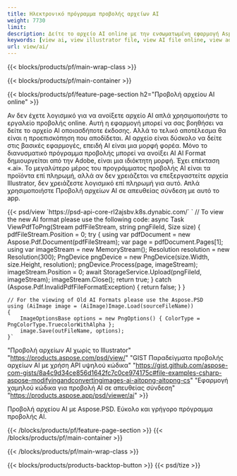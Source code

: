 ```yaml
---
title: Ηλεκτρονικό πρόγραμμα προβολής αρχείων AI
weight: 7730
limit: 
description: Δείτε το αρχείο AI online με την ενσωματωμένη εφαρμογή Aspose
keywords: [view ai, view illustrator file, view AI file online, view adobe illustrator, ai file preview, ai format view]
url: view/ai/
---
```


{{< blocks/products/pf/main-wrap-class >}}


{{< blocks/products/pf/main-container >}}

{{< blocks/products/pf/feature-page-section h2="Προβολή αρχείου AI online" >}}
<p>Αν δεν έχετε λογισμικό για να ανοίξετε αρχείο AI απλά χρησιμοποιήστε το εργαλείο προβολής online. Αυτή η εφαρμογή μπορεί να σας βοηθήσει να δείτε το αρχείο AI οποιασδήποτε έκδοσης. Αλλά το τελικό αποτέλεσμα θα είναι η προεπισκόπηση που αποδίδεται. AI αρχείο είναι δύσκολο να δείτε στις βασικές εφαρμογές, επειδή AI είναι μια μορφή φορέα. Μόνο το διανυσματικό πρόγραμμα προβολής μπορεί να ανοίξει AI AI Format δημιουργείται από την Adobe, είναι μια ιδιόκτητη μορφή. Έχει επέκταση «.ai». Το μεγαλύτερο μέρος του προγράμματος προβολής AI είναι τα προϊόντα επί πληρωμή, αλλά αν δεν χρειάζεται να επεξεργαστείτε αρχεία Illustrator, δεν χρειάζεστε λογισμικό επί πληρωμή για αυτό. Απλά χρησιμοποιήστε Προβολή αρχείων AI σε απευθείας σύνδεση με αυτό το app.</p>
{{< psd/view `https://psd-api-core-rl2ajsbv.k8s.dynabic.com/` 
`	// To view the new AI format please use the following code:
	async Task<bool> ViewPdfToPng(Stream pdfFileStream, string pngFileId, Size size)
	{
		pdfFileStream.Position = 0;
		try
		{
			using var pdfDocument = new Aspose.Pdf.Document(pdfFileStream);
			var page = pdfDocument.Pages[1];
			using var imageStream = new MemoryStream();
			Resolution resolution = new Resolution(300);
			PngDevice pngDevice = new PngDevice(size.Width, size.Height, resolution);
			pngDevice.Process(page, imageStream);
			imageStream.Position = 0;
			await StorageService.Upload(pngFileId, imageStream);
			imageStream.Close();
			return true;
		}
		catch (Aspose.Pdf.InvalidPdfFileFormatException)
		{
			return false;
		}
	}
	
	// For the viewing of Old AI Formats please use the Aspose.PSD
	using (AiImage image = (AiImage)Image.Load(sourceFileName))
	{
		ImageOptionsBase options = new PngOptions() { ColorType = PngColorType.TruecolorWithAlpha };
		image.Save(outFileName, options);
	}` 
"Προβολή αρχείων AI χωρίς το Illustrator" "https://products.aspose.com/psd/view/" 
"GIST Παραδείγματα προβολής αρχείων AI με χρήση API υψηλού κώδικα" "https://gist.github.com/aspose-com-gists/8a4c9d34ce856d1642fc7c0ce974175c#file-examples-csharp-aspose-modifyingandconvertingimages-ai-aitopng-aitopng-cs" 
"Εφαρμογή χαμηλού κώδικα για προβολή AI σε απευθείας σύνδεση" "https://products.aspose.app/psd/viewer/ai" >}}
<p>Προβολή αρχείου AI με Aspose.PSD. Εύκολο και γρήγορο πρόγραμμα προβολής AI.</p>
{{< /blocks/products/pf/feature-page-section >}}
{{< /blocks/products/pf/main-container >}}


{{< /blocks/products/pf/main-wrap-class >}}

{{< blocks/products/products-backtop-button >}}
{{< psd/tize >}}
